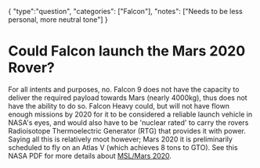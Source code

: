 {
    "type":"question",
    "categories": ["Falcon"],
    "notes": ["Needs to be less personal, more neutral tone"]
}

# Could Falcon launch the Mars 2020 Rover?

For all intents and purposes, no. Falcon 9 does not have the capacity to deliver the required payload towards Mars (nearly 4000kg), thus does not have the ability to do so. Falcon Heavy could, but will not have flown enough missions by 2020 for it to be considered a reliable launch vehicle in NASA's eyes, and would also have to be 'nuclear rated' to carry the rovers Radioisotope Thermoelectric Generator (RTG) that provides it with power. Saying all this is relatively moot however; Mars 2020 it is preliminarily scheduled to fly on an Atlas V (which achieves 8 tons to GTO). See this NASA PDF for more details about [MSL/Mars 2020](http://solarsystem.nasa.gov/docs/MSL_Landing_20120724.pdf).

